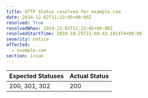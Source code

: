 ```yaml
---
title: HTTP Status resolved for example.com
date: 2024-12-02T11:23:05+00:00Z
resolved: True
resolvedWhen: 2024-12-02T11:23:05+00:00Z
resolvedStartTime: 2024-10-25T21:09:43.191474+00:00
severity: notice
affected:
  - example.com
section: issue
---
```


| Expected Statuses | Actual Status  |
|-------------------|----------------|
| 200, 301, 302 | 200 |
